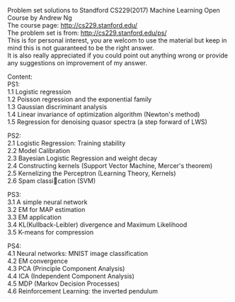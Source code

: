 Problem set solutions to Standford CS229(2017) Machine Learning Open Course by Andrew Ng  
The course page: http://cs229.stanford.edu/  
The problem set is from: http://cs229.stanford.edu/ps/  
This is for personal interest, you are welcom to use the material but keep in mind this is not guaranteed to be the right answer.   
It is also really appreciated if you could point out anything wrong or provide any suggestions on improvement of my answer.  

Content:   
PS1:  
1.1 Logistic regression  
1.2 Poisson regression and the exponential family  
1.3 Gaussian discriminant analysis  
1.4 Linear invariance of optimization algorithm (Newton's method)  
1.5 Regression for denoising quasor spectra (a step forward of LWS)  

PS2:  
2.1 Logistic Regression: Training stability  
2.2 Model Calibration  
2.3 Bayesian Logistic Regression and weight decay  
2.4 Constructing kernels (Support Vector Machine, Mercer's theorem)  
2.5 Kernelizing the Perceptron (Learning Theory, Kernels)  
2.6 Spam classication (SVM)

PS3:  
3.1 A simple neural network  
3.2 EM for MAP estimation  
3.3 EM application  
3.4 KL(Kullback-Leibler) divergence and Maximum Likelihood  
3.5 K-means for compression  

PS4:  
4.1 Neural networks: MNIST image classification  
4.2 EM convergence  
4.3 PCA (Principle Component Analysis)  
4.4 ICA (Independent Component Analysis)  
4.5 MDP (Markov Decision Processes)  
4.6 Reinforcement Learning: the inverted pendulum  

